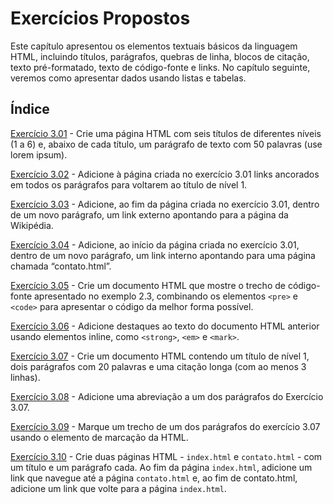 # Exercícios Propostos

Este capítulo apresentou os elementos textuais básicos da linguagem HTML, incluindo títulos, parágrafos, quebras de linha, blocos de citação, texto pré-formatado, texto de código-fonte e links. No capítulo seguinte, veremos como apresentar dados usando listas e tabelas.

## Índice

[Exercício 3.01](<Exercício 3.01.html>) - Crie uma página HTML com seis títulos de diferentes níveis (1 a 6) e, abaixo de cada título, um parágrafo de texto com 50 palavras (use lorem ipsum).

[Exercício 3.02](<Exercício 3.02.html>) - Adicione à página criada no exercício 3.01 links ancorados em todos os parágrafos para voltarem ao título de nível 1.

[Exercício 3.03](<Exercício 3.03.html>) - Adicione, ao fim da página criada no exercício 3.01, dentro de um novo parágrafo, um link externo apontando para a página da Wikipédia.

[Exercício 3.04](<Exercício 3.04.html>) - Adicione, ao início da página criada no exercício 3.01, dentro de um novo parágrafo, um link interno apontando para uma página chamada “contato.html”.

[Exercício 3.05](<Exercício 3.05.html>) - Crie um documento HTML que mostre o trecho de código-fonte apresentado no exemplo 2.3, combinando os elementos `<pre>` e `<code>` para apresentar o código da melhor forma possível.

[Exercício 3.06](<Exercício 3.06.html>) - Adicione destaques ao texto do documento HTML anterior usando elementos inline, como `<strong>`, `<em>` e `<mark>`.

[Exercício 3.07](<Exercício 3.07.html>) - Crie um documento HTML contendo um título de nível 1, dois parágrafos com 20 palavras e uma citação longa (com ao menos 3 linhas).

[Exercício 3.08](<Exercício 3.08.html>) - Adicione uma abreviação a um dos parágrafos do Exercício 3.07.

[Exercício 3.09](<Exercício 3.09.html>) - Marque um trecho de um dos parágrafos do exercício 3.07 usando o elemento de marcação da HTML.

[Exercício 3.10](<Exercício 3.10>) - Crie duas páginas HTML - `index.html` e `contato.html` - com um título e um parágrafo cada. Ao fim da página `index.html`, adicione um link que navegue até a página `contato.html` e, ao fim de contato.html, adicione um link que volte para a página `index.html`.

